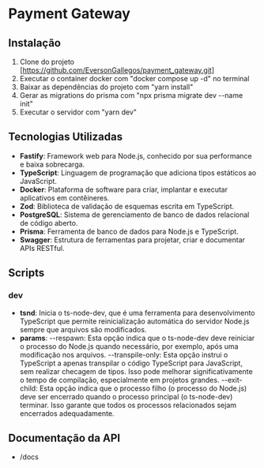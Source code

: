 # Payment Gateway

## Instalação

1. Clone do projeto [https://github.com/EversonGallegos/payment_gateway.git]
2. Executar o container docker com "docker compose up -d" no terminal
3. Baixar as dependências do projeto com "yarn install"
4. Gerar as migrations do prisma com "npx prisma migrate dev --name init"
5. Executar o servidor com "yarn dev"

## Tecnologias Utilizadas

- **Fastify**: Framework web para Node.js, conhecido por sua performance e baixa sobrecarga.
- **TypeScript**: Linguagem de programação que adiciona tipos estáticos ao JavaScript.
- **Docker**: Plataforma de software para criar, implantar e executar aplicativos em contêineres.
- **Zod**: Biblioteca de validação de esquemas escrita em TypeScript.
- **PostgreSQL**: Sistema de gerenciamento de banco de dados relacional de código aberto.
- **Prisma**: Ferramenta de banco de dados para Node.js e TypeScript.
- **Swagger**: Estrutura de ferramentas para projetar, criar e documentar APIs RESTful.

## Scripts

### dev

- **tsnd**: Inicia o ts-node-dev, que é uma ferramenta para desenvolvimento TypeScript que permite reinicialização automática do servidor Node.js sempre que arquivos são modificados.
- **params**:
  --respawn: Esta opção indica que o ts-node-dev deve reiniciar o processo do Node.js quando necessário, por exemplo, após uma modificação nos arquivos.
  --transpile-only: Esta opção instrui o TypeScript a apenas transpilar o código TypeScript para JavaScript, sem realizar checagem de tipos. Isso pode melhorar significativamente o tempo de compilação, especialmente em projetos grandes.
  --exit-child: Esta opção indica que o processo filho (o processo do Node.js) deve ser encerrado quando o processo principal (o ts-node-dev) terminar. Isso garante que todos os processos relacionados sejam encerrados adequadamente.

## Documentação da API

- /docs
